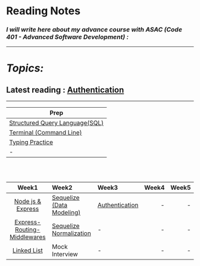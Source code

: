 # Reading Notes
### *I will write here about my advance course with ASAC (Code 401 - Advanced Software Development) :*


---
# *Topics:*
## Latest reading : [Authentication](./Authentication.md)

---

|Prep|
|----------|
|[Structured Query Language(SQL)](./Prep/SQL.md)|
|[Terminal (Command Line)](./Prep/Terminal.md)|
|[Typing Practice](./Prep/TypingPractice.md)|
|-|

<br />
<br />

|Week1|Week2|Week3|Week4|Week5|
|:-------------:|:---------|:-------------|----:|----:|
|[Node js & Express](./Express.md)|[Sequelize (Data Modeling)](./Data-Modeling.md)|[Authentication](./Authentication.md)|-|-|
|[Express-Routing-Middlewares](./Express-Routing-Middlewares.md)|[Sequelize Normalization](./sequelize-normalization.md)|-|-|-|
|[Linked List](./Linked-Lists.md)|Mock Interview|-|-|-|

